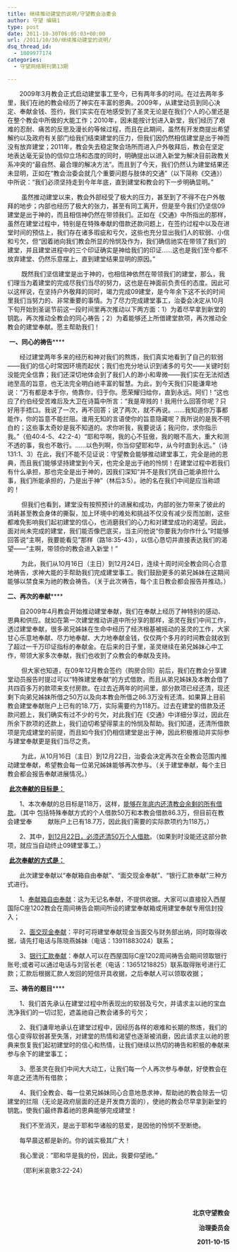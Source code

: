 ```yaml
---
title: 继续推动建堂的说明/守望教会治委会
author: 守望 编辑1
type: post
date: 2011-10-30T06:05:03+00:00
url: /2011/10/30/继续推动建堂的说明/
dsq_thread_id:
  - 1809977174
categories:
  - 守望网络期刊第13期

---
```

       2009年3月教会正式启动建堂事工至今，已有两年多的时间。在过去两年多里，我们在祂的教会经历了神实在丰富的恩典。<!--more-->2009年，从建堂动员到同心决定、奉献金钱、签约，我们实实在在地感受到了圣灵无论是在我们个人的心里还是在整个教会中所做的大能工作；2010年，因未能按计划进入新堂，我们经历了艰难的忍耐、痛苦的反思及漫长的等候过程，而且在此期间，虽然有开发商提出希望解约以及政府有关部门给我们结束建堂的压力，但我们因仍然相信建堂是出于神而没有放弃建堂；2011年，教会失去稳定聚会场所而进入户外敬拜后，教会在坚定地表达毫无妥协的信仰立场和态度的同时，明确提出以进入新堂为解决目前政教关系冲突的“最自然、最合理的解决方法”。而且到了今天，我们仍然认为建堂结果还未显明，正如在“教会治委会就几个重要问题与肢体的交通”（以下简称《交通》）中所说：“我们必须坚持走到今年年底，直到建堂和教会的下一步明确显明。”

        虽然推动建堂以来，教会外部经受了极大的压力，甚至到了不得不在户外敬拜的地步；内部也经历了极大的张力，甚至有同工离开，但是至今我们仍坚信09建堂是出于神的，而且相信神仍然在带领我们。正如在《交通》中所指出的那样，虽然在建堂过程中，特别是在特殊奉献的借款还款问题上，在签约过程中以及在进堂时间的预估上，我们存在诸多瑕疵和亏欠，这些也充分显出我们人的软弱、小信和亏欠，但“因着祂向我们教会所显的怜悯及作为，我们确信祂实在带领了我们的建堂，并且建堂进程中的三个印证确实是神给我们的印证……这也是我们至今都不放弃建堂、仍然乐意摆上，直到建堂结果显明的原因。”

        既然我们坚信建堂是出于神的，也相信神依然在带领我们的建堂，那么，我们理当为着建堂的完成尽我们当尽的努力，这也是在神面前负责任的态度。因此可以这样说，在坚持户外敬拜的同时，竭力完成09建堂，是今年余下这不长的时间里我们当努力的、非常重要的事情。为了尽力完成建堂事工，治委会决定从10月下旬开始到圣诞节前这一段时间里再次推动以下两方面：1）为着尽早拿到新堂的钥匙，再次推动全教会的同心祷告；2）为着能够还上所借建堂款项，再次推动全教会的建堂奉献。愿主帮助我们！

 **一、同心的祷告******

       经过建堂两年多来的经历和神对我们的熬炼，我们真实地看到了自己的软弱——我们的信心时常因环境而起伏；我们也充分地认识到诸多的亏欠——关键时刻没能完全信靠；我们还深切地体会到了我们人的渺小和卑微——我们实在无法彻透祂至高的旨意，也无法完全明白祂丰富的智慧。为此，到今天我们只能谦卑地说：“万有都是本于你，倚靠你，归于你。愿荣耀归给你，直到永远。阿们！”这也应了约伯经受苦难后及大卫在诗篇中所言：“我是卑贱的！我用什么回答你呢？只好用手捂口。我说了一次，再不回答；说了两次，就不再说。……我知道你万事都能作，你的旨意不能拦阻。谁用无知的言语使你的旨意隐藏呢？我所说的是我不明白的；这些事太奇妙是我不知道的。求你听我，我要说话；我问你，求你指示我。”（伯40:4-5、42:2-4）“耶和华啊，我的心不狂傲，我的眼不高大，重大和测不透的事，我也不敢行。……以色列啊，你当仰望耶和华，从今时直到永远。”（诗131:1、3）在此，我们不能不见证说：守望教会能够推动建堂事工，完全是祂的恩典，而且我们能够坚持建堂到今天，也完全是出于祂的怜悯！在建堂过程中若我们有什么承担，那也完全是出于神的，因我们深知“并不是我们凭自己能承担什么事，我们所能承担的，乃是出于神”（林后3:5）。祂的名在我们中间是应当称颂的！

        但我们也看到，建堂没有按照预计的进展和成功，内部的张力带来了彼此的消耗甚至教会身体的撕裂，加上环境中的难处和挑战不仅没有减少反而加剧，这些都难免影响我们起初建堂的信心，也消磨我们的心力和对建堂成功的渴望。因此，面对尚未完成的建堂，我们能否像巴底买，当主问他说“你要我为你作什么”时能够回答说“主啊，我要能看见”那样（路18:35-43），以信心恳切并直接表达我们的渴望——“主啊，带领你的教会进入新堂！”

        为此，我们从10月16日（主日）到12月24日，连续十周时间全教会同心合意地祷告，求神大能的手帮助我们完成建堂事工。我们鼓励更多的弟兄姊妹在这期间能够以禁食来为祂的教会祷告。（关于此次祷告，每个主日教会都会报告并推动。）

**二、再次的奉献******

       自2009年4月教会开始推动建堂奉献，我们在奉献上经历了神特别的感动、恩典和供应。就如在第一次建堂推动讲道中所分享的那样，圣灵在我们中间工作，透过建堂奉献，很多弟兄姊妹在生命中经历了经济根基被摇动的圣灵的工作，大家甘心乐意地奉献、尽力地奉献、大力地奉献金钱，仅仅两个多月的时间教会就收到了超过一千万印证指标的奉献金。在后来的日子里，圣灵继续在弟兄姊妹心中工作，带领大家多次奉献，我们也收到了众教会的奉献及支持。

        但大家也知道，在09年12月教会签约（购房合同）前后，我们在教会分享建堂动员报告时提过可以“特殊建堂奉献”的方式借款，而且从弟兄姊妹及本教会借了共四百多万的款项来支付房款。在过去近两年的时间里，部分款项已经还清，现还剩下向弟兄姊妹所借之50万以及向本教会所借之86.3万没有还清。如果算上目前教会建堂奉献账户上已有的18.7万，实际需要约为118万。过去在建堂的借款及还款问题上，我们确实有过不少的亏欠，对此我们在《交通》中详细分享过，因此在所余下款项的还款上，我们迫切希望得蒙主的怜悯及帮助。我们知道，还清所借款项是完成建堂的前提，而且如今我们仍相信建堂是出于神，因此积极推动并实际参与建堂奉献更是我们当尽之责。

        为此，从10月16日（主日）到12月22日，治委会决定再次在全教会范围内推动建堂奉献，希望教会每一位弟兄姊妹能够再次参与。（关于建堂奉献，每个主日教会都会报告奉献进展情况。）

 **<span style="text-decoration: underline;">此次奉献的目标是：</span>**

       1、本次奉献的总目标是118万，这样，<span style="text-decoration: underline;">能够在年底内还清教会余剩的所有借款</span>。（其中 包括特殊奉献方式的个人借款50万和本教会借款86.3万，但目前在教会建堂奉         献账户上已有18.7万，因此我们需要的实际款项约为118万。）

       2、其中，<span style="text-decoration: underline;">到</span><span style="text-decoration: underline;">12</span><span style="text-decoration: underline;">月22</span><span style="text-decoration: underline;">日，必须还清50</span><span style="text-decoration: underline;">万个人借款</span>。（如果到时没能还这部分款项，就应当自动终止09建堂事工。）

 **<span style="text-decoration: underline;">此次奉献的方式是：</span>**

       此次建堂奉献以“奉献箱自由奉献”、“面交现金奉献”、“银行汇款奉献”三种方式进行。

       1、<span style="text-decoration: underline;">奉献箱自由奉献</span>：这为无记名奉献，不提供收据。大家可以直接投入西屋国际C座1202教会在周间祷告会期间所设的建堂奉献箱或用建堂奉献专用信封投入；

       2、<span style="text-decoration: underline;">面交现金奉献</span>：平时可将建堂奉献现金当面交与财务部出纳，同时取得收据，请先打电话与陈晓燕姊妹（电话：13911883024）联系；

       3、<span style="text-decoration: underline;">银行汇款奉献</span>：奉献人可以在西屋国际C座1202周间祷告会期间领取银行账号;或者可以通过电话与刘官长老（电话：13651218825）联系取得账号进行汇款；汇款后根据汇款人发回的短信开具收据，之后奉献人可以领取收据；

 **三、祷告的题目******

       1、我们首先承认在建堂过程中所表现出的软弱及亏欠，并请求主以祂的宝血洗净我们的一切过犯，遮盖祂自己教会诸多的亏欠；

       2、我们谦卑地承认在建堂过程中，因经历各样的艰难和长期的熬炼，我们的信心变得软弱甚至失落，对建堂的热情和渴望也逐渐被消磨，因此请求主以祂的恩典来恢复我们起初建堂时的信心和热情，让我们继续以热切的祷告和积极的奉献来参与余下的建堂事工；

       3、愿圣灵在我们中间大大动工，让我们每一个人再次参与奉献，好使教会在年底之还清所有借款；

       4、我们全教会、每一位弟兄姊妹同心合意地恳求神，帮助祂的教会除去一切建堂的拦阻（无论是政府层面的还是开发商方面的），使祂的教会尽早拿到新堂的钥匙，使我们最终靠着祂的恩典能够完成建堂！

       我们不至消灭，是出于耶和华诸般的慈爱，是因他的怜悯不至断绝。

       每早晨这都是新的。你的诚实极其广大！

       我心里说：“耶和华是我的份，因此，我要仰望祂。”

       （耶利米哀歌3:22-24）

&nbsp;

&nbsp;

<p align="right">
  <strong>北京守望教会</strong>
</p>

<p align="right">
  <strong>治理委员会</strong>
</p>

<p align="right">
  <strong>2011-10-15</strong>
</p>